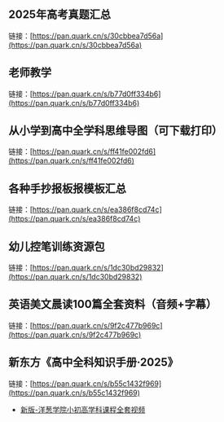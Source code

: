 ## 2025年高考真题汇总
链接：[https://pan.quark.cn/s/30cbbea7d56a](https://pan.quark.cn/s/30cbbea7d56a)

## 老师教学
链接：[https://pan.quark.cn/s/b77d0ff334b6](https://pan.quark.cn/s/b77d0ff334b6)

## 从小学到高中全学科思维导图（可下载打印）
链接：[https://pan.quark.cn/s/ff41fe002fd6](https://pan.quark.cn/s/ff41fe002fd6)

## 各种手抄报板报模板汇总
链接：[https://pan.quark.cn/s/ea386f8cd74c](https://pan.quark.cn/s/ea386f8cd74c)

## 幼儿控笔训练资源包
链接：[https://pan.quark.cn/s/1dc30bd29832](https://pan.quark.cn/s/1dc30bd29832)

## 英语美文晨读100篇全套资料（音频+字幕）
链接：[https://pan.quark.cn/s/9f2c477b969c](https://pan.quark.cn/s/9f2c477b969c)

## 新东方《高中全科知识手册·2025》
链接：[https://pan.quark.cn/s/b55c1432f969](https://pan.quark.cn/s/b55c1432f969)
- [新版-洋葱学院小初高学科课程全套视频](https://pan.quark.cn/s/17b3e2f884e7)
